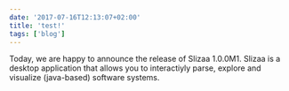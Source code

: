 ```yaml
---
date: '2017-07-16T12:13:07+02:00'
title: 'test!'
tags: ['blog']
---
```


Today, we are happy to announce the release of Slizaa 1.0.0M1. Slizaa is a desktop application that allows you to interactiyly parse, explore and visualize (java-based) software systems.
 
